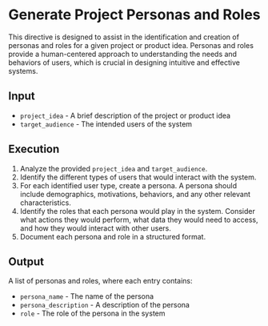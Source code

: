 # Generate Project Personas and Roles

This directive is designed to assist in the identification and creation of personas and roles for a given project or product idea. Personas and roles provide a human-centered approach to understanding the needs and behaviors of users, which is crucial in designing intuitive and effective systems.

## Input

* `project_idea` - A brief description of the project or product idea
* `target_audience` - The intended users of the system

## Execution

1. Analyze the provided `project_idea` and `target_audience`.
2. Identify the different types of users that would interact with the system.
3. For each identified user type, create a persona. A persona should include demographics, motivations, behaviors, and any other relevant characteristics.
4. Identify the roles that each persona would play in the system. Consider what actions they would perform, what data they would need to access, and how they would interact with other users.
5. Document each persona and role in a structured format.

## Output

A list of personas and roles, where each entry contains:

* `persona_name` - The name of the persona
* `persona_description` - A description of the persona
* `role` - The role of the persona in the system
